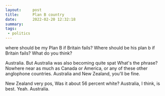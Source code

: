 ```yaml
---
layout:     post
title:      Plan B country
date:       2022-02-20 12:32:18
summary:    
tags:
 - politics
---
```


where should be my Plan B if Britain fails? Where should be his plan b if Britain fails? What do you think?

Australia. But Australia was also becoming quite spat What's the phrase? Nowhere near as much as Canada or America, or any of these other anglophone countries. Australia and New Zealand, you'll be fine. 

New Zealand very pos, Was it about 56 percent white? Australia, I think, is best. Yeah. Australia.
